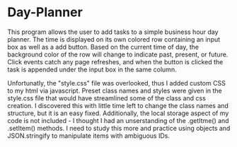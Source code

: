# Day-Planner

This program allows the user to add tasks to a simple business hour day planner. The time is displayed on its own colored row containing an input box as well as a add button. Based on the current time of day, the background color of the row will change to indicate past, present, or future. Click events catch any page refreshes, and when the button is clicked the task is appended under the input box in the same column. 

Unfortunatly, the "style.css" file was overlooked, thus I added custom CSS to my html via javascript. Preset class names and styles were given in the style.css file that would have streamlined some of the class and css creation. I discovered this with little time left to change the class names and structure, but it is an easy fixed. Additionally, the local storage aspect of my code is not included - I thought I had an unserstanding of the .getItme() and .setItem() methods. I need to study this more and practice using objects and JSON.stringify to manipulate items with ambiguous IDs.
